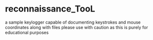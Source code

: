 # reconnaissance_TooL
a sample keylogger capable of documenting keystrokes and mouse coordinates along with files
please use with caution as this is purely for educational purposes
